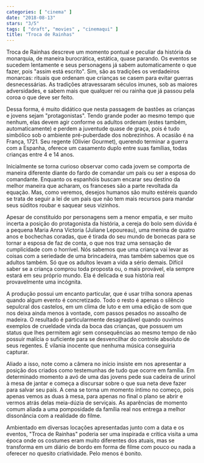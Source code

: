 ```yaml
---
categories: [ "cinema" ]
date: "2018-08-13"
stars: "3/5"
tags: [ "draft", "movies" , "cinemaqui" ]
title: "Troca de Rainhas"
---
```

Troca de Rainhas descreve um momento pontual e peculiar da história da monarquia, de maneira burocrática, estática, quase parando. Os eventos se sucedem lentamente e seus personagens já sabem automaticamente o que fazer, pois "assim está escrito". Sim, são as tradições os verdadeiros monarcas: rituais que ordenam que crianças se casem para evitar guerras desnecessárias. As tradições atravessaram séculos imunes, sob as maiores adversidades, e sabem mais que qualquer rei ou rainha que já passou pela coroa o que deve ser feito.

Dessa forma, é muito didático que nesta passagem de bastões as crianças e jovens sejam "protagonistas". Tendo grande poder ao mesmo tempo que nenhum, elas devem agir conforme os adultos ordenam (estes também, automaticamente) e perdem a juventude quase de graça, pois é tudo simbólico sob o ambiente pré-puberdade dos nobrezinhos. A ocasião é na França, 1721. Seu regente (Olivier Gourmet), querendo terminar a guerra com a Espanha, oferece um casamento duplo entre suas famílias, todas crianças entre 4 e 14 anos.

Inicialmente se torna curioso observar como cada jovem se comporta de maneira diferente diante do fardo de comandar um país ou ser a esposa do comandante. Enquanto os espanhóis buscam encarar seu destino da melhor maneira que acharam, os franceses são a parte revoltada da equação. Mas, como veremos, desejos humanos são muito estéreis quando se trata de seguir a lei de um país que não tem mais recursos para mandar seus súditos roubar e saquear seus vizinhos.

Apesar de constituído por personagens sem a menor empatia, e ser muito incerta a posição do protagonista da história, a cereja do bolo sem dúvida é a pequena Maria Anna Victoria (Juliane Lepoureau), uma menina de quatro anos e bochechas coradas, que é tirada do seu mundo de bonecas para se tornar a esposa de faz de conta, o que nos traz uma sensação de cumplicidade com o horrível. Nós sabemos que uma criança vai levar as coisas com a seriedade de uma brincadeira, mas também sabemos que os adultos também. Só que os adultos levam a vida a sério demais. Difícil saber se a criança comprou toda proposta ou, o mais provável, ela sempre estará em seu próprio mundo. Ela é delicada e sua história real provavelmente uma incógnita.

A produção possui um encanto particular, que é usar trilha sonora apenas quando algum evento é concretizado. Todo o resto é apenas o silêncio sepulcral dos castelos, em um clima de luto e em uma edição de som que nos deixa ainda menos à vontade, com passos pesados no assoalho de madeira. O resultado é particularmente desagradável quando ouvimos exemplos de crueldade vinda da boca das crianças, que possuem um status que lhes permitem agir sem consequências ao mesmo tempo de não possuir malícia o suficiente para se desvencilhar do controle absoluto de seus regentes. É vilania inocente que nenhuma música conseguiria capturar.

Aliado a isso, note como a câmera no início insiste em nos apresentar a posição dos criados como testemunhas de tudo que ocorre em família. Em determinado momento a avó de uma das jovens pede sua cadeira de urinol à mesa de jantar e começa a discursar sobre o que sua neta deve fazer para salvar seu país. A cena se torna um momento íntimo no começo, pois apenas vemos as duas à mesa, para apenas no final o plano se abrir e vermos atrás delas meia-dúzia de serviçais. As aparências de momento comum aliada a uma pomposidade da família real nos entrega a melhor dissonância com a realidade do filme.

Ambientado em diversas locações apresentadas junto com a data e os eventos, "Troca de Rainhas" poderia ser uma inspirada e crítica visita a uma época onde os costumes eram muito diferentes dos atuais, mas se transforma em um diário de bordo em forma de filme com pouco ou nada a oferecer no quesito criatividade. Pelo menos é bonito.
